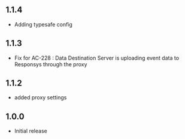 ## 1.1.4
* Adding typesafe config

## 1.1.3
* Fix for AC-228 : Data Destination Server is uploading event data to Responsys through the proxy

## 1.1.2
* added proxy settings

## 1.0.0
* Initial release
